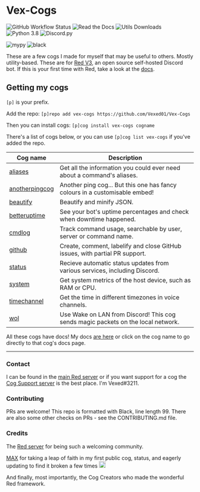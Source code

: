 # Vex-Cogs

![GitHub Workflow Status](https://img.shields.io/github/workflow/status/Vexed01/Vex-Cogs/Checks?label=checks&style=for-the-badge)
![Read the Docs](https://img.shields.io/readthedocs/vex-cogs?style=for-the-badge)
![Utils Downloads](https://img.shields.io/pypi/dw/vex-cog-utils?label=utils%20downloads&style=for-the-badge)
![Python 3.8](https://img.shields.io/badge/python-v3.8-blue?style=for-the-badge)
![Discord.py](https://img.shields.io/badge/discord-py-blue?style=for-the-badge)

![mypy](https://img.shields.io/badge/mypy-checked-brightgreen?style=for-the-badge)
![black](https://img.shields.io/badge/style-black-000000?style=for-the-badge&?link=https://github.com/psf/black)

These are a few cogs I made for myself that may be useful to others. Mostly utility-based.
These are for [Red V3](https://github.com/Cog-Creators/Red-DiscordBot/), an open source self-hosted Discord bot. If this is your first time with Red,
take a look at the [docs](https://docs.discord.red).

## Getting my cogs

`[p]` is your prefix.

Add the repo: `[p]repo add vex-cogs https://github.com/Vexed01/Vex-Cogs`

Then you can install cogs: `[p]cog install vex-cogs cogname`

There's a list of cogs below, or you can use `[p]cog list vex-cogs` if you've added the repo.

| Cog name | Description |
| --- | --- |
| [aliases](https://vex-cogs.readthedocs.io/en/latest/cogs/aliases.html) | Get all the information you could ever need about a command's aliases. |
| [anotherpingcog](https://vex-cogs.readthedocs.io/en/latest/cogs/anotherpingcog.html) | Another ping cog... But this one has fancy colours in a customisable embed! |
| [beautify](https://vex-cogs.readthedocs.io/en/latest/cogs/beautify.html) | Beautify and minify JSON.
| [betteruptime](https://vex-cogs.readthedocs.io/en/latest/cogs/betteruptime.html) | See your bot's uptime percentages and check when downtime happened. |
| [cmdlog](https://vex-cogs.readthedocs.io/en/latest/cogs/cmdlog.html) | Track command usage, searchable by user, server or command name.
| [github](https://vex-cogs.readthedocs.io/en/latest/cogs/github.html) | Create, comment, labelify and close GitHub issues, with partial PR support. |
| [status](https://vex-cogs.readthedocs.io/en/latest/cogs/status.html) | Recieve automatic status updates from various services, including Discord. |
| [system](https://vex-cogs.readthedocs.io/en/latest/cogs/system.html) | Get system metrics of the host device, such as RAM or CPU. |
| [timechannel](https://vex-cogs.readthedocs.io/en/latest/cogs/timechannel.html) | Get the time in different timezones in voice channels. |
| [wol](https://vex-cogs.readthedocs.io/en/latest/cogs/wol.html) | Use Wake on LAN from Discord! This cog sends magic packets on the local network.

All these cogs have docs! My docs [are here](https://vex-cogs.readthedocs.io/en/latest/?utm_source=github&utm_medium=readme&utm_campaign=main_link) or click on the cog name to go directly to that cog's docs page.

---

### Contact

I can be found in the [main Red server](https://discord.gg/red) or if you want support for a cog the [Cog Support server](https://discord.gg/GET4DVk) is the best place. I'm Vexed#3211.

### Contributing

PRs are welcome! This repo is formatted with Black, line length 99. There are also some other checks on PRs - see the CONTRIBUTING.md file.

### Credits

The [Red server](https://discord.gg/red) for being such a welcoming community.

[MAX](https://github.com/maxbooiii) for taking a leap of faith in my first public cog, status, and eagerly updating to find it broken a few times
<img src="https://media.discordapp.net/attachments/133251234164375552/813322657185136650/aha.png" alt="aha" width="18" height="18">

And finally, most importantly, the Cog Creators who made the wonderful Red framework.
